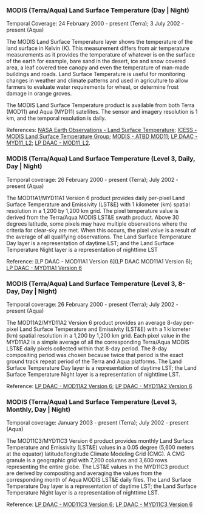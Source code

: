 ### MODIS (Terra/Aqua) Land Surface Temperature (Day | Night)
Temporal Coverage: 24 February 2000 - present (Terra); 3 July 2002 - present (Aqua)

The MODIS Land Surface Temperature layer shows the temperature of the land surface in Kelvin (K). This measurement differs from air temperature measurements as it provides the temperature of whatever is on the surface of the earth for example, bare sand in the desert, ice and snow covered area, a leaf covered tree canopy and even the temperature of man-made buildings and roads. Land Surface Temperature is useful for monitoring changes in weather and climate patterns and used in agriculture to allow farmers to evaluate water requirements for wheat, or determine frost damage in orange groves.

The MODIS Land Surface Temperature product is available from both Terra (MOD11) and Aqua (MYD11) satellites. The sensor and imagery resolution is 1 km, and the temporal resolution is daily.

References: [NASA Earth Observations - Land Surface Temperature](http://neo.sci.gsfc.nasa.gov/view.php?datasetId=MOD11C1_M_LSTDA); [ICESS - MODIS Land Surface Temperature Group](http://www.icess.ucsb.edu/modis/modis-lst.html); [MODIS - ATBD MOD11](http://modis.gsfc.nasa.gov/data/atbd/atbd_mod11.pdf); [LP DAAC - MYD11_L2](https://doi.org/10.5067/MODIS/MYD11_L2.006); [LP DAAC - MOD11_L2](https://doi.org/10.5067/MODIS/MOD11_L2.006).

### MODIS (Terra/Aqua) Land Surface Temperature (Level 3, Daily, Day | Night)
Temporal coverage: 26 February 2000 - present (Terra); July 2002 - present (Aqua)

The MOD11A1/MYD11A1 Version 6 product provides daily per-pixel Land Surface Temperature and Emissivity (LST&E) with 1 kilometer (km) spatial resolution in a 1,200 by 1,200 km grid. The pixel temperature value is derived from the Terra/Aqua MODIS LST&E swath product. Above 30 degrees latitude, some pixels may have multiple observations where the criteria for clear-sky are met. When this occurs, the pixel value is a result of the average of all qualifying observations. The Land Surface Temperature Day layer is a representation of daytime LST; and the Land Surface Temperature Night layer is a representation of nighttime LST

Reference: [LP DAAC - MOD11A1 Version 6](LP DAAC MOD11A1 Version 6); [LP DAAC - MYD11A1 Version 6](https://doi.org/10.5067/MODIS/MYD11A1.006)

### MODIS (Terra/Aqua) Land Surface Temperature (Level 3, 8-Day, Day | Night)
Temporal coverage: 26 February 2000 - present (Terra); July 2002 - present (Aqua)

The MOD11A2/MYD11A2 Version 6 product provides an average 8-day per-pixel Land Surface Temperature and Emissivity (LST&E) with a 1 kilometer (km) spatial resolution in a 1,200 by 1,200 km grid. Each pixel value in the MYD11A2 is a simple average of all the corresponding Terra/Aqua MODIS LST&E daily pixels collected within that 8-day period. The 8-day compositing period was chosen because twice that period is the exact ground track repeat period of the Terra and Aqua platforms. The Land Surface Temperature Day layer is a representation of daytime LST; the Land Surface Temperature Night layer is a representation of nighttime LST.

Reference: [LP DAAC - MOD11A2 Version 6](https://doi.org/10.5067/MODIS/MOD11A2.006); [LP DAAC - MYD11A2 Version 6](https://doi.org/10.5067/MODIS/MYD11A2.006)

### MODIS (Terra/Aqua) Land Surface Temperature (Level 3, Monthly, Day | Night)
Temporal coverage: January 2003 - present (Terra); July 2002 - present (Aqua)

The MOD11C3/MYD11C3 Version 6 product provides monthly Land Surface Temperature and Emissivity (LST&E) values in a 0.05 degree (5,600 meters at the equator) latitude/longitude Climate Modeling Grid (CMG). A CMG granule is a geographic grid with 7,200 columns and 3,600 rows representing the entire globe. The LST&E values in the MYD11C3 product are derived by compositing and averaging the values from the corresponding month of Aqua MODIS LST&E daily files. The Land Surface Temperature Day layer is a representation of daytime LST; the Land Surface Temperature Night layer is a representation of nighttime LST.

Reference: [LP DAAC - MOD11C3 Version 6](https://doi.org/10.5067/MODIS/MOD11C3.006); [LP DAAC - MYD11C3 Version 6](https://doi.org/10.5067/MODIS/MYD11C3.006)
